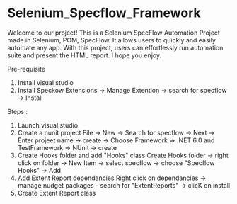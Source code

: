 # Selenium_Specflow_Framework

Welcome to our project! This is a Selenium SpecFlow Automation Project made in Selenium, POM, SpecFlow. It allows users to quickly and easily automate any app. With this project, users can effortlessly run automation suite and present the HTML report. I hope you enjoy.


Pre-requisite 
1. Install visual studio
2. Install Speckow
     Extensions -> Manage Extention -> search for specflow -> Install

Steps : 
1. Launch visual studio
2. Create a nunit project
   File -> New -> Search for specflow -> Next -> Enter projeet name -> create -> Choose Framework => .NET 6.0 and TestFramework => NUnit -> create
3. Create Hooks folder and add "Hooks" class
   Create Hooks folder -> right click on folder -> New Item -> select specflow -> choose "Specflow Hooks" -> Add
4. Add Extent Report dependancies
   Right click on dependancies -> manage nudget packages - search for "ExtentReports" -> clicK on install
5. Create Extent Report class 
